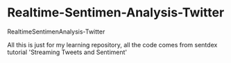 # Realtime-Sentimen-Analysis-Twitter
RealtimeSentimenAnalysis-Twitter

All
this is just for my learning repository, all the code comes from sentdex tutorial 'Streaming Tweets and Sentiment'
